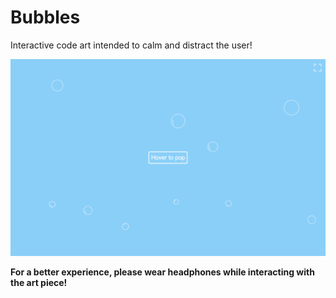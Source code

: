 # Bubbles
Interactive code art intended to calm and distract the user!

![alt text](https://github.com/Jose-S/Bubbles/blob/master/Bubbles-Screenshot.png "Bubbles Screenshot")

**For a better experience, please wear headphones while interacting with the art piece!**
